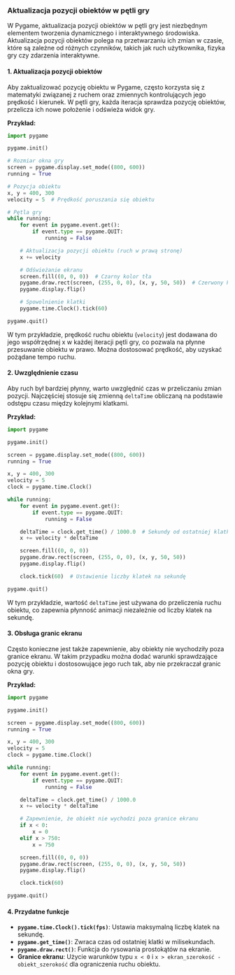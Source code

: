 ### Aktualizacja pozycji obiektów w pętli gry

W Pygame, aktualizacja pozycji obiektów w pętli gry jest niezbędnym elementem tworzenia dynamicznego i interaktywnego środowiska. Aktualizacja pozycji obiektów polega na przetwarzaniu ich zmian w czasie, które są zależne od różnych czynników, takich jak ruch użytkownika, fizyka gry czy zdarzenia interaktywne.

#### **1. Aktualizacja pozycji obiektów**

Aby zaktualizować pozycję obiektu w Pygame, często korzysta się z matematyki związanej z ruchem oraz zmiennych kontrolujących jego prędkość i kierunek. W pętli gry, każda iteracja sprawdza pozycję obiektów, przelicza ich nowe położenie i odświeża widok gry.

**Przykład:**
```python
import pygame

pygame.init()

# Rozmiar okna gry
screen = pygame.display.set_mode((800, 600))
running = True

# Pozycja obiektu
x, y = 400, 300
velocity = 5  # Prędkość poruszania się obiektu

# Pętla gry
while running:
    for event in pygame.event.get():
        if event.type == pygame.QUIT:
            running = False

    # Aktualizacja pozycji obiektu (ruch w prawą stronę)
    x += velocity

    # Odświeżanie ekranu
    screen.fill((0, 0, 0))  # Czarny kolor tła
    pygame.draw.rect(screen, (255, 0, 0), (x, y, 50, 50))  # Czerwony kwadrat
    pygame.display.flip()

    # Spowolnienie klatki
    pygame.time.Clock().tick(60)

pygame.quit()
```

W tym przykładzie, prędkość ruchu obiektu (`velocity`) jest dodawana do jego współrzędnej x w każdej iteracji pętli gry, co pozwala na płynne przesuwanie obiektu w prawo. Można dostosować prędkość, aby uzyskać pożądane tempo ruchu.

#### **2. Uwzględnienie czasu**

Aby ruch był bardziej płynny, warto uwzględnić czas w przeliczaniu zmian pozycji. Najczęściej stosuje się zmienną `deltaTime` obliczaną na podstawie odstępu czasu między kolejnymi klatkami.

**Przykład:**
```python
import pygame

pygame.init()

screen = pygame.display.set_mode((800, 600))
running = True

x, y = 400, 300
velocity = 5
clock = pygame.time.Clock()

while running:
    for event in pygame.event.get():
        if event.type == pygame.QUIT:
            running = False

    deltaTime = clock.get_time() / 1000.0  # Sekundy od ostatniej klatki
    x += velocity * deltaTime

    screen.fill((0, 0, 0))
    pygame.draw.rect(screen, (255, 0, 0), (x, y, 50, 50))
    pygame.display.flip()

    clock.tick(60)  # Ustawienie liczby klatek na sekundę

pygame.quit()
```

W tym przykładzie, wartość `deltaTime` jest używana do przeliczenia ruchu obiektu, co zapewnia płynność animacji niezależnie od liczby klatek na sekundę.

#### **3. Obsługa granic ekranu**

Często konieczne jest także zapewnienie, aby obiekty nie wychodziły poza granice ekranu. W takim przypadku można dodać warunki sprawdzające pozycję obiektu i dostosowujące jego ruch tak, aby nie przekraczał granic okna gry.

**Przykład:**
```python
import pygame

pygame.init()

screen = pygame.display.set_mode((800, 600))
running = True

x, y = 400, 300
velocity = 5
clock = pygame.time.Clock()

while running:
    for event in pygame.event.get():
        if event.type == pygame.QUIT:
            running = False

    deltaTime = clock.get_time() / 1000.0
    x += velocity * deltaTime

    # Zapewnienie, że obiekt nie wychodzi poza granice ekranu
    if x < 0:
        x = 0
    elif x > 750:
        x = 750

    screen.fill((0, 0, 0))
    pygame.draw.rect(screen, (255, 0, 0), (x, y, 50, 50))
    pygame.display.flip()

    clock.tick(60)

pygame.quit()
```

#### **4. Przydatne funkcje**
- **`pygame.time.Clock().tick(fps)`**: Ustawia maksymalną liczbę klatek na sekundę.
- **`pygame.get_time()`**: Zwraca czas od ostatniej klatki w milisekundach.
- **`pygame.draw.rect()`**: Funkcja do rysowania prostokątów na ekranie.
- **Granice ekranu**: Użycie warunków typu `x < 0` i `x > ekran_szerokość - obiekt_szerokość` dla ograniczenia ruchu obiektu.
